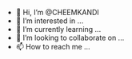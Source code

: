 - 👋 Hi, I’m @CHEEMKANDI
- 👀 I’m interested in ...
- 🌱 I’m currently learning ...
- 💞️ I’m looking to collaborate on ...
- 📫 How to reach me ...

<!---
CHEEMKANDI/CHEEMKANDI is a ✨ special ✨ repository because its `README.md` (this file) appears on your GitHub profile.
You can click the Preview link to take a look at your changes.
--->
